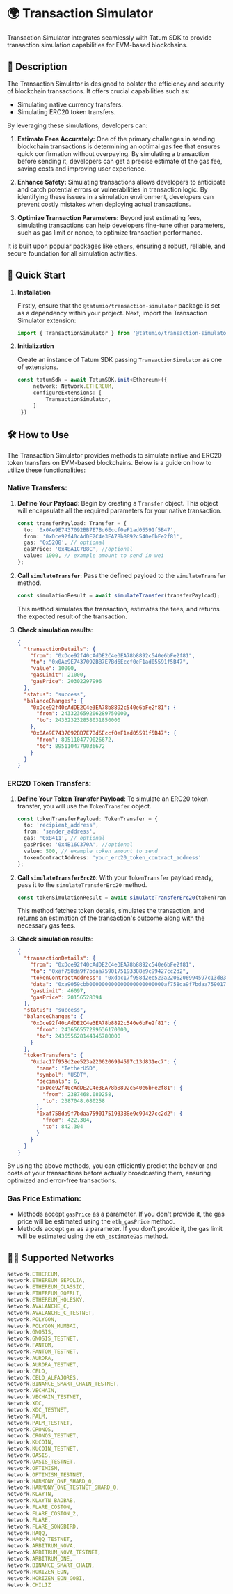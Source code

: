 # 🌍 Transaction Simulator

Transaction Simulator integrates seamlessly with Tatum SDK to provide transaction simulation capabilities for EVM-based blockchains.

## 📖 Description

The Transaction Simulator is designed to bolster the efficiency and security of blockchain transactions. It offers crucial capabilities such as:

- Simulating native currency transfers.
- Simulating ERC20 token transfers.

By leveraging these simulations, developers can:

1. **Estimate Fees Accurately:** One of the primary challenges in sending blockchain transactions is determining an optimal gas fee that ensures quick confirmation without overpaying. By simulating a transaction before sending it, developers can get a precise estimate of the gas fee, saving costs and improving user experience.

2. **Enhance Safety:** Simulating transactions allows developers to anticipate and catch potential errors or vulnerabilities in transaction logic. By identifying these issues in a simulation environment, developers can prevent costly mistakes when deploying actual transactions.

3. **Optimize Transaction Parameters:** Beyond just estimating fees, simulating transactions can help developers fine-tune other parameters, such as gas limit or nonce, to optimize transaction performance.

It is built upon popular packages like `ethers`, ensuring a robust, reliable, and secure foundation for all simulation activities.

## 🚀 Quick Start

1. **Installation**

   Firstly, ensure that the `@tatumio/transaction-simulator` package is set as a dependency within your project. Next, import the Transaction Simulator extension:

   ```typescript
   import { TransactionSimulator } from '@tatumio/transaction-simulator';
   ```

2. **Initialization**

   Create an instance of Tatum SDK passing `TransactionSimulator` as one of extensions.

   ```typescript
   const tatumSdk = await TatumSDK.init<Ethereum>({
        network: Network.ETHEREUM,
        configureExtensions: [
            TransactionSimulator,
        ]
    })
   ```

## 🛠️ How to Use

The Transaction Simulator provides methods to simulate native and ERC20 token transfers on EVM-based blockchains. Below is a guide on how to utilize these functionalities:

### Native Transfers:

1. **Define Your Payload**:
   Begin by creating a `Transfer` object. This object will encapsulate all the required parameters for your native transaction.

    ```typescript
    const transferPayload: Transfer = {
      to: '0x0Ae9E7437092BB7E7Bd6Eccf0eF1ad05591f5B47',
      from: '0xDce92f40cAdDE2C4e3EA78b8892c540e6bFe2f81',
      gas: '0x5208', // optional
      gasPrice: '0x4BA1C7B8C', //optional
      value: 1000, // example amount to send in wei
    };
    ```

2. **Call `simulateTransfer`**:
   Pass the defined payload to the `simulateTransfer` method.

    ```typescript
    const simulationResult = await simulateTransfer(transferPayload);
    ```

   This method simulates the transaction, estimates the fees, and returns the expected result of the transaction.

3. **Check simulation results**:

   ```json
   {
     "transactionDetails": {
       "from": "0xDce92f40cAdDE2C4e3EA78b8892c540e6bFe2f81",
       "to": "0x0Ae9E7437092BB7E7Bd6Eccf0eF1ad05591f5B47",
       "value": 10000,
       "gasLimit": 21000,
       "gasPrice": 20302297996
     },
     "status": "success",
     "balanceChanges": {
       "0xDce92f40cAdDE2C4e3EA78b8892c540e6bFe2f81": {
         "from": 243323659206289750000,
         "to": 243323232858031850000
       },
       "0x0Ae9E7437092BB7E7Bd6Eccf0eF1ad05591f5B47": {
         "from": 8951104779026672,
         "to": 8951104779036672
       }
     }
   }
   ```

### ERC20 Token Transfers:

1. **Define Your Token Transfer Payload**:
   To simulate an ERC20 token transfer, you will use the `TokenTransfer` object.

    ```typescript
    const tokenTransferPayload: TokenTransfer = {
      to: 'recipient_address',
      from: 'sender_address',
      gas: '0xB411', // optional
      gasPrice: '0x4B16C370A', //optional
      value: 500, // example token amount to send
      tokenContractAddress: 'your_erc20_token_contract_address'
    };
    ```

2. **Call `simulateTransferErc20`**:
   With your `TokenTransfer` payload ready, pass it to the `simulateTransferErc20` method.

    ```typescript
    const tokenSimulationResult = await simulateTransferErc20(tokenTransferPayload);
    ```

   This method fetches token details, simulates the transaction, and returns an estimation of the transaction's outcome along with the necessary gas fees.

3. **Check simulation results**:

   ```json
   {
     "transactionDetails": {
       "from": "0xDce92f40cAdDE2C4e3EA78b8892c540e6bFe2f81",
       "to": "0xaf758da9f7bdaa7590175193388e9c99427cc2d2",
       "tokenContractAddress": "0xdac17f958d2ee523a2206206994597c13d831ec7",
       "data": "0xa9059cbb000000000000000000000000af758da9f7bdaa7590175193388e9c99427cc2d2000000000000000000000000000000000000000000000000000000001908b100",
       "gasLimit": 46097,
       "gasPrice": 20156528394
     },
     "status": "success",
     "balanceChanges": {
       "0xDce92f40cAdDE2C4e3EA78b8892c540e6bFe2f81": {
         "from": 243656557299636170000,
         "to": 243655628144146780000
       }
     },
     "tokenTransfers": {
       "0xdac17f958d2ee523a2206206994597c13d831ec7": {
         "name": "TetherUSD",
         "symbol": "USDT",
         "decimals": 6,
         "0xDce92f40cAdDE2C4e3EA78b8892c540e6bFe2f81": {
           "from": 2387468.080258,
           "to": 2387048.080258
         },
         "0xaf758da9f7bdaa7590175193388e9c99427cc2d2": {
           "from": 422.304,
           "to": 842.304
         }
       }
     }
   }
   ```

By using the above methods, you can efficiently predict the behavior and costs of your transactions before actually broadcasting them, ensuring optimized and error-free transactions.

### Gas Price Estimation:

   - Methods accept `gasPrice` as a parameter. If you don't provide it, the gas price will be estimated using the `eth_gasPrice` method.
   - Methods accept `gas` as a parameter. If you don't provide it, the gas limit will be estimated using the `eth_estimateGas` method.


## 🔗🔗 Supported Networks

```typescript
Network.ETHEREUM,
Network.ETHEREUM_SEPOLIA,
Network.ETHEREUM_CLASSIC,
Network.ETHEREUM_GOERLI,
Network.ETHEREUM_HOLESKY,
Network.AVALANCHE_C,
Network.AVALANCHE_C_TESTNET,
Network.POLYGON,
Network.POLYGON_MUMBAI,
Network.GNOSIS,
Network.GNOSIS_TESTNET,
Network.FANTOM,
Network.FANTOM_TESTNET,
Network.AURORA,
Network.AURORA_TESTNET,
Network.CELO,
Network.CELO_ALFAJORES,
Network.BINANCE_SMART_CHAIN_TESTNET,
Network.VECHAIN,
Network.VECHAIN_TESTNET,
Network.XDC,
Network.XDC_TESTNET,
Network.PALM,
Network.PALM_TESTNET,
Network.CRONOS,
Network.CRONOS_TESTNET,
Network.KUCOIN,
Network.KUCOIN_TESTNET,
Network.OASIS,
Network.OASIS_TESTNET,
Network.OPTIMISM,
Network.OPTIMISM_TESTNET,
Network.HARMONY_ONE_SHARD_0,
Network.HARMONY_ONE_TESTNET_SHARD_0,
Network.KLAYTN,
Network.KLAYTN_BAOBAB,
Network.FLARE_COSTON,
Network.FLARE_COSTON_2,
Network.FLARE,
Network.FLARE_SONGBIRD,
Network.HAQQ,
Network.HAQQ_TESTNET,
Network.ARBITRUM_NOVA,
Network.ARBITRUM_NOVA_TESTNET,
Network.ARBITRUM_ONE,
Network.BINANCE_SMART_CHAIN,
Network.HORIZEN_EON,
Network.HORIZEN_EON_GOBI,
Network.CHILIZ
```

